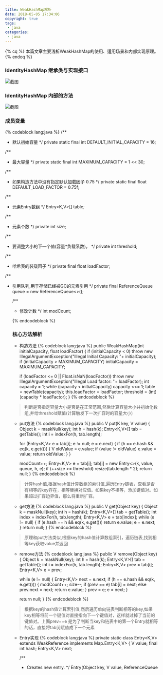 ```yaml
---
title: WeakHashMap解析
date: 2018-05-05 17:34:06
copyright: true
tags:
 - java
categories:
 - java
---
```


{% cq %}
本篇文章主要浅析WeakHashMap的使用、适用场景和内部实现原理。
{% endcq %}

<!-- more -->


### **IdentityHashMap 继承类与实现接口**

![截图](/image/java-WeakHashMap/map01.png)


### **IdentityHashMap 内部的方法**

![截图](/image/java-WeakHashMap/map02.png)


### 成员变量
{% codeblock lang:java %}
/**
 * 默认初始容量
 */
private static final int DEFAULT_INITIAL_CAPACITY = 16;


/**
 * 最大容量
 */
private static final int MAXIMUM_CAPACITY = 1 << 30;


/**
 *  如果构造方法中没有指定默认加载因子 0.75
 */
private static final float DEFAULT_LOAD_FACTOR = 0.75f;


/**
 * 元素Entry数组
 */
Entry<K,V>[] table;


/**
 * 元素个数
 */
private int size;


/**
 * 要调整大小的下一个值(容量*负载系数)。
 */
private int threshold;


/**
 * 哈希表的装载因子
 */
private final float loadFactor;


/**
 * 引用队列,用于存储已经被GC的元素引用
 */
private final ReferenceQueue<Object> queue = new ReferenceQueue<>();


/**
 * 修改计数
 */
int modCount;

{% endcodeblock %}

### **核心方法解析**

- 构造方法
{% codeblock lang:java %}
public WeakHashMap(int initialCapacity, float loadFactor) {
    if (initialCapacity < 0)
        throw new IllegalArgumentException("Illegal Initial Capacity: "+
                                           initialCapacity);
    if (initialCapacity > MAXIMUM_CAPACITY)
        initialCapacity = MAXIMUM_CAPACITY;

    if (loadFactor <= 0 || Float.isNaN(loadFactor))
        throw new IllegalArgumentException("Illegal Load factor: "+
                                           loadFactor);
    int capacity = 1;
    while (capacity < initialCapacity)
        capacity <<= 1;
    table = newTable(capacity);
    this.loadFactor = loadFactor;
    threshold = (int)(capacity * loadFactor);
}
{% endcodeblock %}
>判断是否指定容量大小是否是在正常范围,然后计算容量大小并初始化数组,并给threshold赋值(计算触发下一次扩容时的容量大小)

- put方法
{% codeblock lang:java %}
public V put(K key, V value) {
    Object k = maskNull(key);
    int h = hash(k);
    Entry<K,V>[] tab = getTable();
    int i = indexFor(h, tab.length);

    for (Entry<K,V> e = tab[i]; e != null; e = e.next) {
        if (h == e.hash && eq(k, e.get())) {
            V oldValue = e.value;
            if (value != oldValue)
                e.value = value;
            return oldValue;
        }
    }

    modCount++;
    Entry<K,V> e = tab[i];
    tab[i] = new Entry<>(k, value, queue, h, e);
    if (++size >= threshold)
        resize(tab.length * 2);
    return null;
}
{% endcodeblock %}
>计算hash值,根据hash值计算数组的索引值,遍历Entry链表，查看是否有相等的key存在，相等替换对应值。如果key不相等，添加键值对。如果超过扩容边界值，那么将重新扩容。


- get方法
{% codeblock lang:java %}
public V get(Object key) {
    Object k = maskNull(key);
    int h = hash(k);
    Entry<K,V>[] tab = getTable();
    int index = indexFor(h, tab.length);
    Entry<K,V> e = tab[index];
    while (e != null) {
        if (e.hash == h && eq(k, e.get()))
            return e.value;
        e = e.next;
    }
    return null;
}
{% endcodeblock %}
>原理和put方法类似,根据key的hash值计算数组索引，遍历链表,找到相等key获取value并返回


- remove方法
{% codeblock lang:java %}
public V remove(Object key) {
    Object k = maskNull(key);
    int h = hash(k);
    Entry<K,V>[] tab = getTable();
    int i = indexFor(h, tab.length);
    Entry<K,V> prev = tab[i];
    Entry<K,V> e = prev;

    while (e != null) {
        Entry<K,V> next = e.next;
        if (h == e.hash && eq(k, e.get())) {
            modCount++;
            size--;
            if (prev == e)
                tab[i] = next;
            else
                prev.next = next;
            return e.value;
        }
        prev = e;
        e = next;
    }

    return null;
}
{% endcodeblock %}
> 根据key的hash值计算索引值,然后遍历单向链表判断相等的key,如果key相等将前一个键值对直接指向下一个键值对，这样就过掉了当前的键值对。上面prev==e 是为了判断当key和链表中的第一个Entry就相等的话，直接将tab[i]赋值成下一个元素


- Entry实现
{% codeblock lang:java %}
private static class Entry<K,V> extends WeakReference<Object> implements Map.Entry<K,V> {
    V value;
    final int hash;
    Entry<K,V> next;

    /**
     * Creates new entry.
     */
    Entry(Object key, V value,
          ReferenceQueue<Object> queue,
          int hash, Entry<K,V> next) {
        super(key, queue);
        this.value = value;
        this.hash  = hash;
        this.next  = next;
    }

    @SuppressWarnings("unchecked")
    public K getKey() {
        return (K) WeakHashMap.unmaskNull(get());
    }

    public V getValue() {
        return value;
    }

    public V setValue(V newValue) {
        V oldValue = value;
        value = newValue;
        return oldValue;
    }

    public boolean equals(Object o) {
        if (!(o instanceof Map.Entry))
            return false;
        Map.Entry<?,?> e = (Map.Entry<?,?>)o;
        K k1 = getKey();
        Object k2 = e.getKey();
        if (k1 == k2 || (k1 != null && k1.equals(k2))) {
            V v1 = getValue();
            Object v2 = e.getValue();
            if (v1 == v2 || (v1 != null && v1.equals(v2)))
                return true;
        }
        return false;
    }

    public int hashCode() {
        K k = getKey();
        V v = getValue();
        return Objects.hashCode(k) ^ Objects.hashCode(v);
    }

    public String toString() {
        return getKey() + "=" + getValue();
    }
}
{% endcodeblock %}
> 因为WeakHashMap中的Entry都是弱引用,所以一旦weakhashmap外的强引用断掉，那么这个对象就会被回收，weakhashMap指向该对象的引用也会失效。


### **总结**
> WeakHashMap和hashMap相似,内部都是维护了hash表和链表表。不同的是WeakHashMap链表中的Entry继承了弱引用，当外部强引用失效后，weakHashMap对应的键值对也会失效。
> 因此WeakHashMap适合存储元素经常发生变化的数据,可以防止发生强引用导致的内存泄漏。


### **注意**
> 常量数据存储在WeakHashMap中，无论其外部key的引用是否为null,都不会在weakhashMap中被清除，只有手动remove才会被清除,例如下面的示例

{% codeblock lang:java %}
@Test
public void testWeakHashMap(){

    WeakHashMap weakHashMap = new WeakHashMap();
    String a1 = "a1";
    String a2 = "a2";
    String a3 = new String("a3");
    weakHashMap.put(a1 ,"a1");
    weakHashMap.put(a2, "a2");
    weakHashMap.put(a3, "a3");
    System.out.println(weakHashMap);

    a3 = null;
    System.gc();
    System.out.println(weakHashMap);
}
{% endcodeblock %}
> String a1 = "a1" 是存储在常量池中的 即使a1=null, weakHashMap中的a1键值对还是会存在，因为a1引用的指向的内存区域数据还是存在，通俗讲就是a1指向的是常量池，GC不会回收常量池中的内容。所以weakHashMap不会影响指向常量数据的引用。